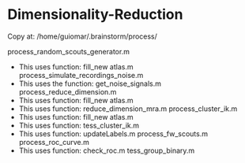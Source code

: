 # Dimensionality-Reduction

Copy at: /home/guiomar/.brainstorm/process/

process_random_scouts_generator.m
* This uses function: fill_new atlas.m
process_simulate_recordings_noise.m
* This uses the function: get_noise_signals.m
process_reduce_dimension.m
* This uses function: fill_new atlas.m
* This uses function: reduce_dimension_mra.m
process_cluster_ik.m
* This uses function: fill_new atlas.m
* This uses function: tess_cluster_ik.m
* This uses function: updateLabels.m
process_fw_scouts.m
process_roc_curve.m
* This uses function: check_roc.m
tess_group_binary.m
